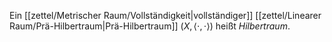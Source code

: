 Ein [[zettel/Metrischer Raum/Vollständigkeit|vollständiger]] [[zettel/Linearer Raum/Prä-Hilbertraum|Prä-Hilbertraum]] $(X, \langle \cdot, \cdot \rangle)$ heißt *Hilbertraum*.